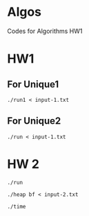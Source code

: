 # Algos
Codes for Algorithms HW1

# HW1 

## For Unique1
```
./run1 < input-1.txt
```

## For Unique2
```
./run < input-1.txt
```

# HW 2
```
./run
```

```
./heap bf < input-2.txt 
```

```
./time
```
